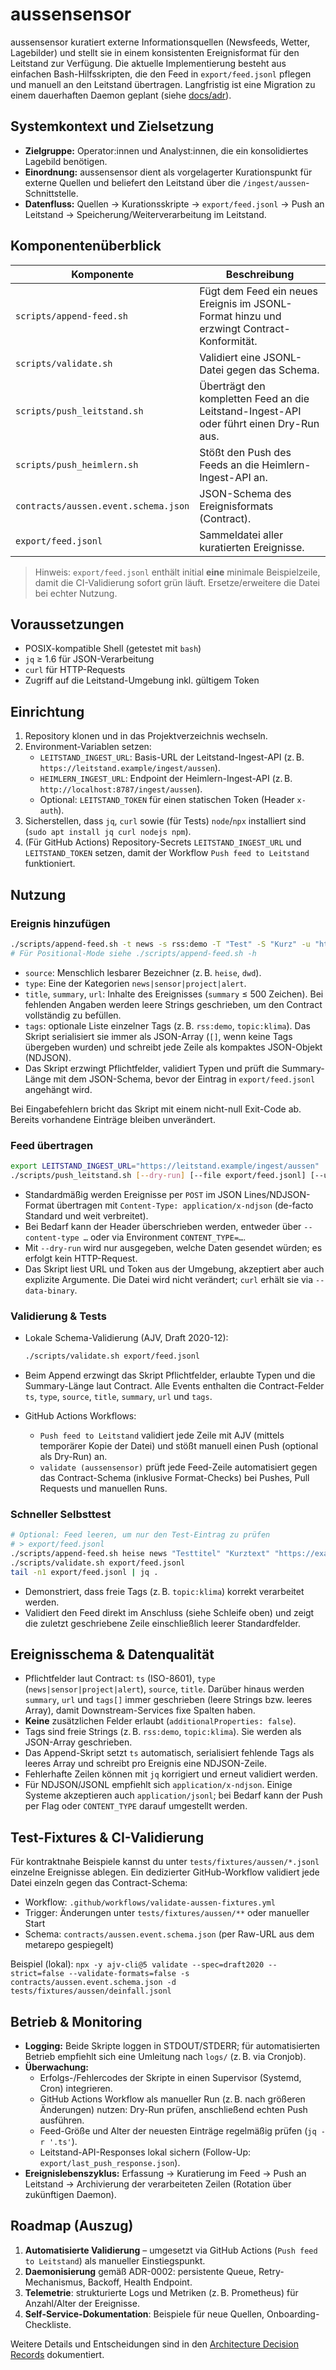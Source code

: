 # aussensensor

aussensensor kuratiert externe Informationsquellen (Newsfeeds, Wetter, Lagebilder) und stellt sie in einem konsistenten Ereignisformat für den Leitstand zur Verfügung. Die aktuelle Implementierung besteht aus einfachen Bash-Hilfsskripten, die den Feed in `export/feed.jsonl` pflegen und manuell an den Leitstand übertragen. Langfristig ist eine Migration zu einem dauerhaften Daemon geplant (siehe [docs/adr](docs/adr/README.md)).

## Systemkontext und Zielsetzung
- **Zielgruppe:** Operator:innen und Analyst:innen, die ein konsolidiertes Lagebild benötigen.
- **Einordnung:** aussensensor dient als vorgelagerter Kurationspunkt für externe Quellen und beliefert den Leitstand über die `/ingest/aussen`-Schnittstelle.
- **Datenfluss:** Quellen → Kurationsskripte → `export/feed.jsonl` → Push an Leitstand → Speicherung/Weiterverarbeitung im Leitstand.

## Komponentenüberblick
| Komponente | Beschreibung |
| --- | --- |
| `scripts/append-feed.sh` | Fügt dem Feed ein neues Ereignis im JSONL-Format hinzu und erzwingt Contract-Konformität. |
| `scripts/validate.sh` | Validiert eine JSONL-Datei gegen das Schema. |
| `scripts/push_leitstand.sh` | Überträgt den kompletten Feed an die Leitstand-Ingest-API oder führt einen Dry-Run aus. |
| `scripts/push_heimlern.sh` | Stößt den Push des Feeds an die Heimlern-Ingest-API an. |
| `contracts/aussen.event.schema.json` | JSON-Schema des Ereignisformats (Contract). |
| `export/feed.jsonl` | Sammeldatei aller kuratierten Ereignisse. |

> Hinweis: `export/feed.jsonl` enthält initial **eine** minimale Beispielzeile,
> damit die CI-Validierung sofort grün läuft. Ersetze/erweitere die Datei bei echter Nutzung.

## Voraussetzungen
- POSIX-kompatible Shell (getestet mit `bash`)
- `jq` ≥ 1.6 für JSON-Verarbeitung
- `curl` für HTTP-Requests
- Zugriff auf die Leitstand-Umgebung inkl. gültigem Token

## Einrichtung
1. Repository klonen und in das Projektverzeichnis wechseln.
2. Environment-Variablen setzen:
   - `LEITSTAND_INGEST_URL`: Basis-URL der Leitstand-Ingest-API (z. B. `https://leitstand.example/ingest/aussen`).
   - `HEIMLERN_INGEST_URL`: Endpoint der Heimlern-Ingest-API (z. B. `http://localhost:8787/ingest/aussen`).
   - Optional: `LEITSTAND_TOKEN` für einen statischen Token (Header `x-auth`).
3. Sicherstellen, dass `jq`, `curl` sowie (für Tests) `node`/`npx` installiert sind (`sudo apt install jq curl nodejs npm`).
4. (Für GitHub Actions) Repository-Secrets `LEITSTAND_INGEST_URL` und `LEITSTAND_TOKEN` setzen, damit der Workflow `Push feed to Leitstand` funktioniert.

## Nutzung
### Ereignis hinzufügen
```bash
./scripts/append-feed.sh -t news -s rss:demo -T "Test" -S "Kurz" -u "https://example.org" -g "tag1,tag2"
# Für Positional-Mode siehe ./scripts/append-feed.sh -h
```
- `source`: Menschlich lesbarer Bezeichner (z. B. `heise`, `dwd`).
- `type`: Eine der Kategorien `news|sensor|project|alert`.
- `title`, `summary`, `url`: Inhalte des Ereignisses (`summary` ≤ 500 Zeichen). Bei fehlenden Angaben werden leere Strings geschrieben, um den Contract vollständig zu befüllen.
- `tags`: optionale Liste einzelner Tags (z. B. `rss:demo`, `topic:klima`). Das Skript serialisiert sie immer als JSON-Array (`[]`, wenn keine Tags übergeben wurden) und schreibt jede Zeile als kompaktes JSON-Objekt (NDJSON).
- Das Skript erzwingt Pflichtfelder, validiert Typen und prüft die Summary-Länge mit dem JSON-Schema, bevor der Eintrag in `export/feed.jsonl` angehängt wird.

Bei Eingabefehlern bricht das Skript mit einem nicht-null Exit-Code ab. Bereits vorhandene Einträge bleiben unverändert.

### Feed übertragen
```bash
export LEITSTAND_INGEST_URL="https://leitstand.example/ingest/aussen"
./scripts/push_leitstand.sh [--dry-run] [--file export/feed.jsonl] [--url "…"] [--token "$LEITSTAND_TOKEN"] [--content-type application/jsonl]
```
- Standardmäßig werden Ereignisse per `POST` im JSON Lines/NDJSON-Format übertragen mit `Content-Type: application/x-ndjson` (de-facto Standard und weit verbreitet).
- Bei Bedarf kann der Header überschrieben werden, entweder über `--content-type …` oder via Environment `CONTENT_TYPE=…`.
- Mit `--dry-run` wird nur ausgegeben, welche Daten gesendet würden; es erfolgt kein HTTP-Request.
- Das Skript liest URL und Token aus der Umgebung, akzeptiert aber auch explizite Argumente. Die Datei wird nicht verändert; `curl` erhält sie via `--data-binary`.

### Validierung & Tests
- Lokale Schema-Validierung (AJV, Draft 2020-12):

  ```bash
  ./scripts/validate.sh export/feed.jsonl
  ```

- Beim Append erzwingt das Skript Pflichtfelder, erlaubte Typen und die Summary-Länge laut Contract. Alle Events enthalten die Contract-Felder `ts`, `type`, `source`, `title`, `summary`, `url` und `tags`.
- GitHub Actions Workflows:
  - `Push feed to Leitstand` validiert jede Zeile mit AJV (mittels temporärer Kopie der Datei) und stößt manuell einen Push (optional als Dry-Run) an.
  - `validate (aussensensor)` prüft jede Feed-Zeile automatisiert gegen das Contract-Schema (inklusive Format-Checks) bei Pushes, Pull Requests und manuellen Runs.

### Schneller Selbsttest
```bash
# Optional: Feed leeren, um nur den Test-Eintrag zu prüfen
# > export/feed.jsonl
./scripts/append-feed.sh heise news "Testtitel" "Kurztext" "https://example.org" urgent topic:klima Berlin
./scripts/validate.sh export/feed.jsonl
tail -n1 export/feed.jsonl | jq .
```
- Demonstriert, dass freie Tags (z. B. `topic:klima`) korrekt verarbeitet werden.
- Validiert den Feed direkt im Anschluss (siehe Schleife oben) und zeigt die zuletzt geschriebene Zeile einschließlich leerer Standardfelder.

## Ereignisschema & Datenqualität
- Pflichtfelder laut Contract: `ts` (ISO-8601), `type` (`news|sensor|project|alert`), `source`, `title`. Darüber hinaus werden `summary`, `url` und `tags[]` immer geschrieben (leere Strings bzw. leeres Array), damit Downstream-Services fixe Spalten haben.
- **Keine** zusätzlichen Felder erlaubt (`additionalProperties: false`).
- Tags sind freie Strings (z. B. `rss:demo`, `topic:klima`). Sie werden als JSON-Array geschrieben.
- Das Append-Skript setzt `ts` automatisch, serialisiert fehlende Tags als leeres Array und schreibt pro Ereignis eine NDJSON-Zeile.
- Fehlerhafte Zeilen können mit `jq` korrigiert und erneut validiert werden.
- Für NDJSON/JSONL empfiehlt sich `application/x-ndjson`. Einige Systeme akzeptieren auch `application/jsonl`; bei Bedarf kann der Push per Flag oder `CONTENT_TYPE` darauf umgestellt werden.

## Test-Fixtures & CI-Validierung
Für kontraktnahe Beispiele kannst du unter `tests/fixtures/aussen/*.jsonl` einzelne Ereignisse ablegen.
Ein dedizierter GitHub-Workflow validiert jede Datei einzeln gegen das Contract-Schema:

- Workflow: `.github/workflows/validate-aussen-fixtures.yml`
- Trigger: Änderungen unter `tests/fixtures/aussen/**` oder manueller Start
- Schema: `contracts/aussen.event.schema.json` (per Raw-URL aus dem metarepo gespiegelt)

Beispiel (lokal):
`npx -y ajv-cli@5 validate --spec=draft2020 --strict=false --validate-formats=false -s contracts/aussen.event.schema.json -d tests/fixtures/aussen/deinfall.jsonl`

## Betrieb & Monitoring
- **Logging:** Beide Skripte loggen in STDOUT/STDERR; für automatisierten Betrieb empfiehlt sich eine Umleitung nach `logs/` (z. B. via Cronjob).
- **Überwachung:**
  - Erfolgs-/Fehlercodes der Skripte in einen Supervisor (Systemd, Cron) integrieren.
  - GitHub Actions Workflow als manueller Run (z. B. nach größeren Änderungen) nutzen: Dry-Run prüfen, anschließend echten Push ausführen.
  - Feed-Größe und Alter der neuesten Einträge regelmäßig prüfen (`jq -r '.ts'`).
  - Leitstand-API-Responses lokal sichern (Follow-Up: `export/last_push_response.json`).
- **Ereignislebenszyklus:** Erfassung → Kuratierung im Feed → Push an Leitstand → Archivierung der verarbeiteten Zeilen (Rotation über zukünftigen Daemon).

## Roadmap (Auszug)
1. **Automatisierte Validierung** – umgesetzt via GitHub Actions (`Push feed to Leitstand`) als manueller Einstiegspunkt.
2. **Daemoni­sierung** gemäß ADR-0002: persistente Queue, Retry-Mechanismus, Backoff, Health Endpoint.
3. **Telemetrie**: strukturierte Logs und Metriken (z. B. Prometheus) für Anzahl/Alter der Ereignisse.
4. **Self-Service-Dokumentation**: Beispiele für neue Quellen, Onboarding-Checkliste.

Weitere Details und Entscheidungen sind in den [Architecture Decision Records](docs/adr/README.md) dokumentiert.
